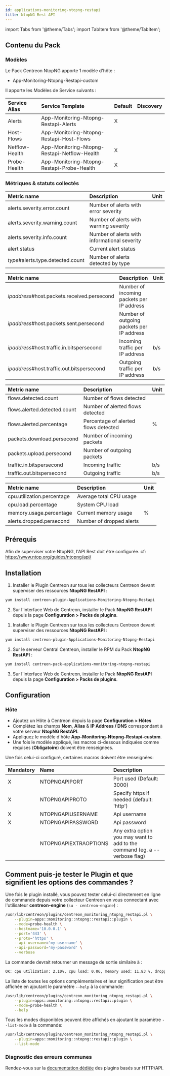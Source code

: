```yaml
---
id: applications-monitoring-ntopng-restapi
title: NtopNG Rest API
---
```

import Tabs from '@theme/Tabs';
import TabItem from '@theme/TabItem';

## Contenu du Pack

### Modèles

Le Pack Centreon NtopNG apporte 1 modèle d'hôte :
* App-Monitoring-Ntopng-Restapi-custom

Il apporte les Modèles de Service suivants :

| Service Alias  | Service Template                             | Default | Discovery |
|:---------------|:---------------------------------------------|:--------|:----------|
| Alerts         | App-Monitoring-Ntopng-Restapi-Alerts         | X       |           |
| Host-Flows     | App-Monitoring-Ntopng-Restapi-Host-Flows     |         |           |
| Netflow-Health | App-Monitoring-Ntopng-Restapi-Netflow-Health | X       |           |
| Probe-Health   | App-Monitoring-Ntopng-Restapi-Probe-Health   | X       |           |

### Métriques & statuts collectés

<Tabs groupId="sync">
<TabItem value="Alerts" label="Alerts">

| Metric name                       | Description                                  | Unit  |
| :-------------------------------- | :------------------------------------------- | :---- |
| alerts.severity.error.count       | Number of alerts with error severity         |       |
| alerts.severity.warning.count     | Number of alerts with warning severity       |       |
| alerts.severity.info.count        | Number of alerts with informational severity |       |
| alert status                      | Current alert status                         |       |
| *type*#alerts.type.detected.count | Number of alerts detected by type            |       |

</TabItem>
<TabItem value="Host-Flows" label="Host-Flows">

| Metric name                                 | Description                               | Unit  |
| :------------------------------------------ | :---------------------------------------- | :---- |
| *ipaddress*#host.packets.received.persecond | Number of incoming packets per IP address |       |
| *ipaddress*#host.packets.sent.persecond     | Number of outgoing packets per IP address |       |
| *ipaddress*#host.traffic.in.bitspersecond   | Incoming traffic per IP address           | b/s   |
| *ipaddress*#host.traffic.out.bitspersecond  | Outgoing traffic per IP address           | b/s   |

</TabItem>
<TabItem value="Netflow-Health" label="Netflow-Health">

| Metric name                  | Description                          | Unit  |
| :--------------------------- | :----------------------------------- | :---- |
| flows.detected.count         | Number of flows detected             |       |
| flows.alerted.detected.count | Number of alerted flows detected     |       |
| flows.alerted.percentage     | Percentage of alerted flows detected | %     |
| packets.download.persecond   | Number of incoming packets           |       |
| packets.upload.persecond     | Number of outgoing packets           |       |
| traffic.in.bitspersecond     | Incoming traffic                     | b/s   |
| traffic.out.bitspersecond    | Outgoing traffic                     | b/s   |

</TabItem>
<TabItem value="Probe-Health" label="Probe-Health">

| Metric name                | Description              | Unit  |
| :------------------------- | :----------------------- | :---- |
| cpu.utilization.percentage | Average total CPU usage  |       |
| cpu.load.percentage        | System CPU load          |       |
| memory.usage.percentage    | Current memory usage     | %     |
| alerts.dropped.persecond   | Number of dropped alerts |       |

</TabItem>
</Tabs>

## Prérequis

Afin de superviser votre NtopNG, l'API Rest doit être configurée.
cf: https://www.ntop.org/guides/ntopng/api/

## Installation

<Tabs groupId="sync">
<TabItem value="Online License" label="Online License">

1. Installer le Plugin Centreon sur tous les collecteurs Centreon devant superviser des ressources **NtopNG RestAPI** :

```bash
yum install centreon-plugin-Applications-Monitoring-Ntopng-Restapi
```

2. Sur l'interface Web de Centreon, installer le Pack **NtopNG RestAPI** depuis la page **Configuration > Packs de plugins**.

</TabItem>

<TabItem value="Offline License" label="Offline License">

1. Installer le Plugin Centreon sur tous les collecteurs Centreon devant superviser des ressources **NtopNG RestAPI** :

```bash
yum install centreon-plugin-Applications-Monitoring-Ntopng-Restapi
```

2. Sur le serveur Central Centreon, installer le RPM du Pack **NtopNG RestAPI** :

```bash
yum install centreon-pack-applications-monitoring-ntopng-restapi
```

3. Sur l'interface Web de Centreon, installer le Pack **NtopNG RestAPI** depuis la page **Configuration > Packs de plugins**.

</TabItem>
</Tabs>

## Configuration

### Hôte

* Ajoutez un Hôte à Centreon depuis la page **Configuration > Hôtes**
* Complétez les champs **Nom**, **Alias** & **IP Address / DNS** correspondant à votre serveur **NtopNG RestAPI**.
* Appliquez le modèle d'hôte **App-Monitoring-Ntopng-Restapi-custom**.
* Une fois le modèle appliqué, les macros ci-dessous indiquées comme requises (**Obligatoire**) doivent être renseignées.

Une fois celui-ci configuré, certaines macros doivent être renseignées:

| Mandatory | Name                | Description                                                                  |
| :-------- | :-------------------- | :------------------------------------------------------------------------- |
| X         | NTOPNGAPIPORT         | Port used (Default: 3000)                                                  |
| X         | NTOPNGAPIPROTO        | Specify https if needed (default: 'http')                                  |
| X         | NTOPNGAPIUSERNAME     | Api username                                                               |
| X         | NTOPNGAPIPASSWORD     | Api password                                                               |
|           | NTOPNGAPIEXTRAOPTIONS | Any extra option you may want to add to the command (eg. a --verbose flag) |

## Comment puis-je tester le Plugin et que signifient les options des commandes ? 

Une fois le plugin installé, vous pouvez tester celui-ci directement en ligne
de commande depuis votre collecteur Centreon en vous connectant avec
l'utilisateur **centreon-engine** (`su - centreon-engine`) :

```bash
/usr/lib/centreon/plugins/centreon_monitoring_ntopng_restapi.pl \
    --plugin=apps::monitoring::ntopng::restapi::plugin \
    --mode=probe-health \
    --hostname='10.0.0.1' \
    --port='443' \
    --proto='https' \
    --api-username='my-username' \
    --api-password='my-password' \
    --verbose
```

La commande devrait retourner un message de sortie similaire à :

```bash
OK: cpu utilization: 2.10%, cpu load: 0.06, memory used: 11.83 %, dropped alerts: 0.00/s | 'cpu.utilization.percentage'=2.10%;;;0;100 'cpu.load.percentage'=0.06;;;0; 'memory.usage.percentage'=11.83%;;;0;100 'alerts.dropped.persecond'=0.00/s;;;0;
```

La liste de toutes les options complémentaires et leur signification peut être
affichée en ajoutant le paramètre `--help` à la commande:

```bash
/usr/lib/centreon/plugins/centreon_monitoring_ntopng_restapi.pl \
    --plugin=apps::monitoring::ntopng::restapi::plugin \
    --mode=probe-health \
    --help
```

Tous les modes disponibles peuvent être affichés en ajoutant le paramètre 
`--list-mode` à la commande:

```bash
/usr/lib/centreon/plugins/centreon_monitoring_ntopng_restapi.pl \
    --plugin=apps::monitoring::ntopng::restapi::plugin \
    --list-mode
```

### Diagnostic des erreurs communes

Rendez-vous sur la [documentation dédiée](../getting-started/how-to-guides/troubleshooting-plugins.md#http-and-api-checks)
des plugins basés sur HTTP/API.
